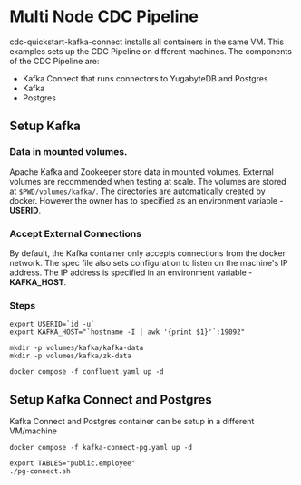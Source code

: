 # Multi Node CDC Pipeline

cdc-quickstart-kafka-connect installs all containers in the same VM. 
This examples sets up the CDC Pipeline on different machines. The components of
the CDC Pipeline are:
* Kafka Connect that runs connectors to YugabyteDB and Postgres
* Kafka
* Postgres

## Setup Kafka

### Data in mounted volumes.

Apache Kafka and Zookeeper store data in mounted volumes. External volumes
are recommended when testing at scale. The volumes are stored at 
`$PWD/volumes/kafka/`. The directories are automatically created by docker.
However the owner has to specified as an environment variable - **USERID**.

### Accept External Connections

By default, the Kafka container only accepts connections from the docker
network. The spec file also sets configuration to listen on the machine's
IP address. The IP address is specified in an environment variable -
**KAFKA_HOST**.

### Steps

    export USERID=`id -u`
    export KAFKA_HOST="`hostname -I | awk '{print $1}'`:19092"

    mkdir -p volumes/kafka/kafka-data
    mkdir -p volumes/kafka/zk-data

    docker compose -f confluent.yaml up -d

## Setup Kafka Connect and Postgres

Kafka Connect and Postgres container can be setup in a different VM/machine

    docker compose -f kafka-connect-pg.yaml up -d

    export TABLES="public.employee"
    ./pg-connect.sh
